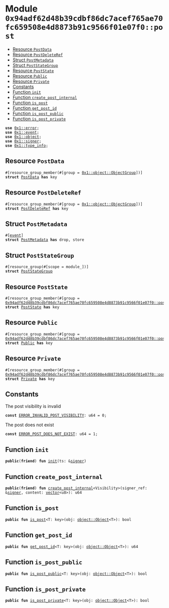 
<a id="0x94adf62d48b39cdbf86dc7acef765ae70fc659508e4d8873b91c9566f01e07f0_post"></a>

# Module `0x94adf62d48b39cdbf86dc7acef765ae70fc659508e4d8873b91c9566f01e07f0::post`



-  [Resource `PostData`](#0x94adf62d48b39cdbf86dc7acef765ae70fc659508e4d8873b91c9566f01e07f0_post_PostData)
-  [Resource `PostDeleteRef`](#0x94adf62d48b39cdbf86dc7acef765ae70fc659508e4d8873b91c9566f01e07f0_post_PostDeleteRef)
-  [Struct `PostMetadata`](#0x94adf62d48b39cdbf86dc7acef765ae70fc659508e4d8873b91c9566f01e07f0_post_PostMetadata)
-  [Struct `PostStateGroup`](#0x94adf62d48b39cdbf86dc7acef765ae70fc659508e4d8873b91c9566f01e07f0_post_PostStateGroup)
-  [Resource `PostState`](#0x94adf62d48b39cdbf86dc7acef765ae70fc659508e4d8873b91c9566f01e07f0_post_PostState)
-  [Resource `Public`](#0x94adf62d48b39cdbf86dc7acef765ae70fc659508e4d8873b91c9566f01e07f0_post_Public)
-  [Resource `Private`](#0x94adf62d48b39cdbf86dc7acef765ae70fc659508e4d8873b91c9566f01e07f0_post_Private)
-  [Constants](#@Constants_0)
-  [Function `init`](#0x94adf62d48b39cdbf86dc7acef765ae70fc659508e4d8873b91c9566f01e07f0_post_init)
-  [Function `create_post_internal`](#0x94adf62d48b39cdbf86dc7acef765ae70fc659508e4d8873b91c9566f01e07f0_post_create_post_internal)
-  [Function `is_post`](#0x94adf62d48b39cdbf86dc7acef765ae70fc659508e4d8873b91c9566f01e07f0_post_is_post)
-  [Function `get_post_id`](#0x94adf62d48b39cdbf86dc7acef765ae70fc659508e4d8873b91c9566f01e07f0_post_get_post_id)
-  [Function `is_post_public`](#0x94adf62d48b39cdbf86dc7acef765ae70fc659508e4d8873b91c9566f01e07f0_post_is_post_public)
-  [Function `is_post_private`](#0x94adf62d48b39cdbf86dc7acef765ae70fc659508e4d8873b91c9566f01e07f0_post_is_post_private)


<pre><code><b>use</b> <a href="">0x1::error</a>;
<b>use</b> <a href="">0x1::event</a>;
<b>use</b> <a href="">0x1::object</a>;
<b>use</b> <a href="">0x1::signer</a>;
<b>use</b> <a href="">0x1::type_info</a>;
</code></pre>



<a id="0x94adf62d48b39cdbf86dc7acef765ae70fc659508e4d8873b91c9566f01e07f0_post_PostData"></a>

## Resource `PostData`



<pre><code>#[resource_group_member(#[group = <a href="_ObjectGroup">0x1::object::ObjectGroup</a>])]
<b>struct</b> <a href="post.md#0x94adf62d48b39cdbf86dc7acef765ae70fc659508e4d8873b91c9566f01e07f0_post_PostData">PostData</a> <b>has</b> key
</code></pre>



<a id="0x94adf62d48b39cdbf86dc7acef765ae70fc659508e4d8873b91c9566f01e07f0_post_PostDeleteRef"></a>

## Resource `PostDeleteRef`



<pre><code>#[resource_group_member(#[group = <a href="_ObjectGroup">0x1::object::ObjectGroup</a>])]
<b>struct</b> <a href="post.md#0x94adf62d48b39cdbf86dc7acef765ae70fc659508e4d8873b91c9566f01e07f0_post_PostDeleteRef">PostDeleteRef</a> <b>has</b> key
</code></pre>



<a id="0x94adf62d48b39cdbf86dc7acef765ae70fc659508e4d8873b91c9566f01e07f0_post_PostMetadata"></a>

## Struct `PostMetadata`



<pre><code>#[<a href="">event</a>]
<b>struct</b> <a href="post.md#0x94adf62d48b39cdbf86dc7acef765ae70fc659508e4d8873b91c9566f01e07f0_post_PostMetadata">PostMetadata</a> <b>has</b> drop, store
</code></pre>



<a id="0x94adf62d48b39cdbf86dc7acef765ae70fc659508e4d8873b91c9566f01e07f0_post_PostStateGroup"></a>

## Struct `PostStateGroup`



<pre><code>#[resource_group(#[scope = module_])]
<b>struct</b> <a href="post.md#0x94adf62d48b39cdbf86dc7acef765ae70fc659508e4d8873b91c9566f01e07f0_post_PostStateGroup">PostStateGroup</a>
</code></pre>



<a id="0x94adf62d48b39cdbf86dc7acef765ae70fc659508e4d8873b91c9566f01e07f0_post_PostState"></a>

## Resource `PostState`



<pre><code>#[resource_group_member(#[group = <a href="post.md#0x94adf62d48b39cdbf86dc7acef765ae70fc659508e4d8873b91c9566f01e07f0_post_PostStateGroup">0x94adf62d48b39cdbf86dc7acef765ae70fc659508e4d8873b91c9566f01e07f0::post::PostStateGroup</a>])]
<b>struct</b> <a href="post.md#0x94adf62d48b39cdbf86dc7acef765ae70fc659508e4d8873b91c9566f01e07f0_post_PostState">PostState</a> <b>has</b> key
</code></pre>



<a id="0x94adf62d48b39cdbf86dc7acef765ae70fc659508e4d8873b91c9566f01e07f0_post_Public"></a>

## Resource `Public`



<pre><code>#[resource_group_member(#[group = <a href="post.md#0x94adf62d48b39cdbf86dc7acef765ae70fc659508e4d8873b91c9566f01e07f0_post_PostStateGroup">0x94adf62d48b39cdbf86dc7acef765ae70fc659508e4d8873b91c9566f01e07f0::post::PostStateGroup</a>])]
<b>struct</b> <a href="post.md#0x94adf62d48b39cdbf86dc7acef765ae70fc659508e4d8873b91c9566f01e07f0_post_Public">Public</a> <b>has</b> key
</code></pre>



<a id="0x94adf62d48b39cdbf86dc7acef765ae70fc659508e4d8873b91c9566f01e07f0_post_Private"></a>

## Resource `Private`



<pre><code>#[resource_group_member(#[group = <a href="post.md#0x94adf62d48b39cdbf86dc7acef765ae70fc659508e4d8873b91c9566f01e07f0_post_PostStateGroup">0x94adf62d48b39cdbf86dc7acef765ae70fc659508e4d8873b91c9566f01e07f0::post::PostStateGroup</a>])]
<b>struct</b> <a href="post.md#0x94adf62d48b39cdbf86dc7acef765ae70fc659508e4d8873b91c9566f01e07f0_post_Private">Private</a> <b>has</b> key
</code></pre>



<a id="@Constants_0"></a>

## Constants


<a id="0x94adf62d48b39cdbf86dc7acef765ae70fc659508e4d8873b91c9566f01e07f0_post_ERROR_INVALID_POST_VISIBILITY"></a>

The post visibility is invalid


<pre><code><b>const</b> <a href="post.md#0x94adf62d48b39cdbf86dc7acef765ae70fc659508e4d8873b91c9566f01e07f0_post_ERROR_INVALID_POST_VISIBILITY">ERROR_INVALID_POST_VISIBILITY</a>: u64 = 0;
</code></pre>



<a id="0x94adf62d48b39cdbf86dc7acef765ae70fc659508e4d8873b91c9566f01e07f0_post_ERROR_POST_DOES_NOT_EXIST"></a>

The post does not exist


<pre><code><b>const</b> <a href="post.md#0x94adf62d48b39cdbf86dc7acef765ae70fc659508e4d8873b91c9566f01e07f0_post_ERROR_POST_DOES_NOT_EXIST">ERROR_POST_DOES_NOT_EXIST</a>: u64 = 1;
</code></pre>



<a id="0x94adf62d48b39cdbf86dc7acef765ae70fc659508e4d8873b91c9566f01e07f0_post_init"></a>

## Function `init`



<pre><code><b>public</b>(<b>friend</b>) <b>fun</b> <a href="post.md#0x94adf62d48b39cdbf86dc7acef765ae70fc659508e4d8873b91c9566f01e07f0_post_init">init</a>(ts: &<a href="">signer</a>)
</code></pre>



<a id="0x94adf62d48b39cdbf86dc7acef765ae70fc659508e4d8873b91c9566f01e07f0_post_create_post_internal"></a>

## Function `create_post_internal`



<pre><code><b>public</b>(<b>friend</b>) <b>fun</b> <a href="post.md#0x94adf62d48b39cdbf86dc7acef765ae70fc659508e4d8873b91c9566f01e07f0_post_create_post_internal">create_post_internal</a>&lt;Visibility&gt;(signer_ref: &<a href="">signer</a>, content: <a href="">vector</a>&lt;u8&gt;): u64
</code></pre>



<a id="0x94adf62d48b39cdbf86dc7acef765ae70fc659508e4d8873b91c9566f01e07f0_post_is_post"></a>

## Function `is_post`



<pre><code><b>public</b> <b>fun</b> <a href="post.md#0x94adf62d48b39cdbf86dc7acef765ae70fc659508e4d8873b91c9566f01e07f0_post_is_post">is_post</a>&lt;T: key&gt;(obj: <a href="_Object">object::Object</a>&lt;T&gt;): bool
</code></pre>



<a id="0x94adf62d48b39cdbf86dc7acef765ae70fc659508e4d8873b91c9566f01e07f0_post_get_post_id"></a>

## Function `get_post_id`



<pre><code><b>public</b> <b>fun</b> <a href="post.md#0x94adf62d48b39cdbf86dc7acef765ae70fc659508e4d8873b91c9566f01e07f0_post_get_post_id">get_post_id</a>&lt;T: key&gt;(obj: <a href="_Object">object::Object</a>&lt;T&gt;): u64
</code></pre>



<a id="0x94adf62d48b39cdbf86dc7acef765ae70fc659508e4d8873b91c9566f01e07f0_post_is_post_public"></a>

## Function `is_post_public`



<pre><code><b>public</b> <b>fun</b> <a href="post.md#0x94adf62d48b39cdbf86dc7acef765ae70fc659508e4d8873b91c9566f01e07f0_post_is_post_public">is_post_public</a>&lt;T: key&gt;(obj: <a href="_Object">object::Object</a>&lt;T&gt;): bool
</code></pre>



<a id="0x94adf62d48b39cdbf86dc7acef765ae70fc659508e4d8873b91c9566f01e07f0_post_is_post_private"></a>

## Function `is_post_private`



<pre><code><b>public</b> <b>fun</b> <a href="post.md#0x94adf62d48b39cdbf86dc7acef765ae70fc659508e4d8873b91c9566f01e07f0_post_is_post_private">is_post_private</a>&lt;T: key&gt;(obj: <a href="_Object">object::Object</a>&lt;T&gt;): bool
</code></pre>
